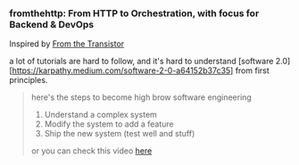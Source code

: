 ### fromthehttp: From HTTP to Orchestration, with focus for Backend & DevOps

Inspired by [From the Transistor](https://github.com/geohot/fromthetransistor)

a lot of tutorials are hard to follow, and it's hard to understand [software 2.0][https://karpathy.medium.com/software-2-0-a64152b37c35] from first principles.

> here's the steps to become high brow software engineering
>
> 1. Understand a complex system
> 2. Modify the system to add a feature
> 3. Ship the new system (test well and stuff)
>
> or you can check this video [here](https://youtu.be/N2bXEUSAiTI?t=1265)
